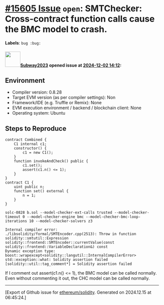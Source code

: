 # [\#15605 Issue](https://github.com/ethereum/solidity/issues/15605) `open`: SMTChecker: Cross-contract function calls cause the BMC model to crash.
**Labels**: `bug :bug:`


#### <img src="https://avatars.githubusercontent.com/u/147013944?v=4" width="50">[Subway2023](https://github.com/Subway2023) opened issue at [2024-12-02 14:12](https://github.com/ethereum/solidity/issues/15605):

## Environment

- Compiler version: 0.8.28
- Target EVM version (as per compiler settings): Non
- Framework/IDE (e.g. Truffle or Remix): None
- EVM execution environment / backend / blockchain client: None
- Operating system: Ubuntu

## Steps to Reproduce

```solidity
contract Combined {
    C1 internal c1;
    constructor() {
        c1 = new C1();
    }
    function invokeAndCheck() public {
        c1.set();
        assert(c1.n() <= 1);
    }
}
contract C1 {
    uint public n;
    function set() external {
        n = 1;
    }
}
```
```
solc-0828 b.sol --model-checker-ext-calls trusted --model-checker-timeout 0 --model-checker-engine bmc --model-checker-bmc-loop-iterations 10 --model-checker-solvers z3
```
```
Internal compiler error:
./libsolidity/formal/SMTEncoder.cpp(2513): Throw in function solidity::smtutil::Expression solidity::frontend::SMTEncoder::currentValue(const solidity::frontend::VariableDeclaration&) const
Dynamic exception type: boost::wrapexcept<solidity::langutil::InternalCompilerError>
std::exception::what: Solidity assertion failed
[solidity::util::tag_comment*] = Solidity assertion failed
```
If I comment out assert(c1.n() <= 1), the BMC model can be called normally. Even without commenting it out, the CHC model can be called normally.











-------------------------------------------------------------------------------



[Export of Github issue for [ethereum/solidity](https://github.com/ethereum/solidity). Generated on 2024.12.15 at 06:45:24.]

